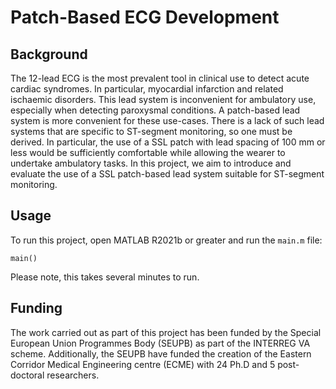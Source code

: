 # Patch-Based ECG Development

## Background
The 12-lead ECG is the most prevalent tool in clinical use to detect acute cardiac syndromes. 
In particular, myocardial infarction and related ischaemic disorders. 
This lead system is inconvenient for ambulatory use, especially when detecting paroxysmal conditions. 
A patch-based lead system is more convenient for these use-cases. 
There is a lack of such lead systems that are specific to ST-segment monitoring, so one must be derived. 
In particular, the use of a SSL patch with lead spacing of 100 mm or less would be sufficiently comfortable while allowing the wearer to undertake ambulatory tasks. 
In this project, we aim to introduce and evaluate the use of a SSL patch-based lead system suitable for ST-segment monitoring. 

## Usage

To run this project, open MATLAB R2021b or greater and run the `main.m` file:

```shell
main()
```

Please note, this takes several minutes to run.

## Funding

The work carried out as part of this project has been funded by the Special European Union Programmes Body (SEUPB) as part of the INTERREG VA scheme. 
Additionally, the SEUPB have funded the creation of the Eastern Corridor Medical Engineering centre (ECME) with 24 Ph.D and 5 post-doctoral researchers.